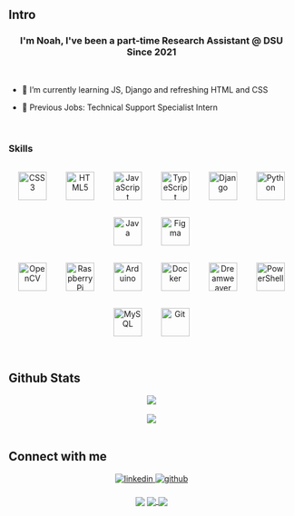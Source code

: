 ## Intro

### <div align="center">I'm Noah, I've been a part-time Research Assistant @ DSU Since 2021</div>  

<br/>
  

- 🌱 I’m currently learning JS, Django and refreshing HTML and CSS    
  

- 💼 Previous Jobs: Technical Support Specialist Intern   

<br/>  

### Skills  
<div align="center">  
<img style="margin: 15px" src="https://profilinator.rishav.dev/skills-assets/css3-original-wordmark.svg" alt="CSS3" height="50" />  
<img style="margin: 15px" src="https://profilinator.rishav.dev/skills-assets/html5-original-wordmark.svg" alt="HTML5" height="50" />  
<img style="margin: 15px" src="https://profilinator.rishav.dev/skills-assets/javascript-original.svg" alt="JavaScript" height="50" /> 
<img style="margin: 15px" src="https://profilinator.rishav.dev/skills-assets/typescript-original.svg" alt="TypeScript" height="50" />  
<img style="margin: 15px" src="https://profilinator.rishav.dev/skills-assets/django-original.svg" alt="Django" height="50" />  
<img style="margin: 15px" src="https://profilinator.rishav.dev/skills-assets/python-original.svg" alt="Python" height="50" />  
<img style="margin: 15px" src="https://profilinator.rishav.dev/skills-assets/java-original-wordmark.svg" alt="Java" height="50" />  
<img style="margin: 15px" src="https://profilinator.rishav.dev/skills-assets/figma-icon.svg" alt="Figma" height="50" />  
  <br/>
<img style="margin: 15px" src="https://profilinator.rishav.dev/skills-assets/opencv-icon.svg" alt="OpenCV" height="50" />  
<img style="margin: 15px" src="https://profilinator.rishav.dev/skills-assets/raspberrypi.png" alt="Raspberry Pi" height="50" />  
<img style="margin: 15px" src="https://profilinator.rishav.dev/skills-assets/arduino.png" alt="Arduino" height="50" />  
<img style="margin: 15px" src="https://profilinator.rishav.dev/skills-assets/docker-original-wordmark.svg" alt="Docker" height="50" />  
<img style="margin: 15px" src="https://profilinator.rishav.dev/skills-assets/adobedreamweaver.png" alt="Dreamweaver " height="50" />  
<img style="margin: 15px" src="https://profilinator.rishav.dev/skills-assets/powershell.png" alt="PowerShell" height="50" />  
<img style="margin: 15px" src="https://profilinator.rishav.dev/skills-assets/mysql-original-wordmark.svg" alt="MySQL" height="50" />  
<img style="margin: 15px" src="https://profilinator.rishav.dev/skills-assets/git-scm-icon.svg" alt="Git" height="50" />  
</div>  
  
<br/>  

## Github Stats  
<div align="center"><img src="https://github-readme-stats.vercel.app/api/top-langs/?username=cZAlpha&hide_border=true&layout=compact&theme=tokyonight&langs_count=10" align="center" /></div>  

<br/>

<div align="center"><img src="https://github-readme-stats.vercel.app/api?username=cZAlpha&hide_border=true&layout=compact&theme=tokyonight" align="center" /></div>

<br/>  

## Connect with me  
<div align="center">
<a href="https://www.linkedin.com/in/noah-klaus" target="_blank">
<img src=https://img.shields.io/badge/linkedin-%231E77B5.svg?&style=for-the-badge&logo=linkedin&logoColor=white alt=linkedin style="margin-bottom: 5px;" />
</a>
<a href="https://github.com/cZAlpha" target="_blank">
<img src=https://img.shields.io/badge/github-%2324292e.svg?&style=for-the-badge&logo=github&logoColor=white alt=github style="margin-bottom: 5px;" />
</a>  
</div>  
  

<br/>  

<div align="center">
            <a href="https://paypal.me/BB00GIE" target="_blank" style="display: inline-block;">
                <img
                    src="https://img.shields.io/badge/Donate-PayPal-blue.svg?style=flat-square" 
                    align="center"
                />
            </a>
            <a href="https://www.buymeacoffee.com/Boogie" target="_blank" style = "display: inline-block;">
              <img
                   src="https://img.shields.io/badge/Donate-Buy%20Me%20A%20Coffee-orange.svg?style=flat-square" 
                    align="center"
                   />
<img src="https://komarev.com/ghpvc/?username=cZAlpha&&style=flat-square" align="center" /></div>
<br />
